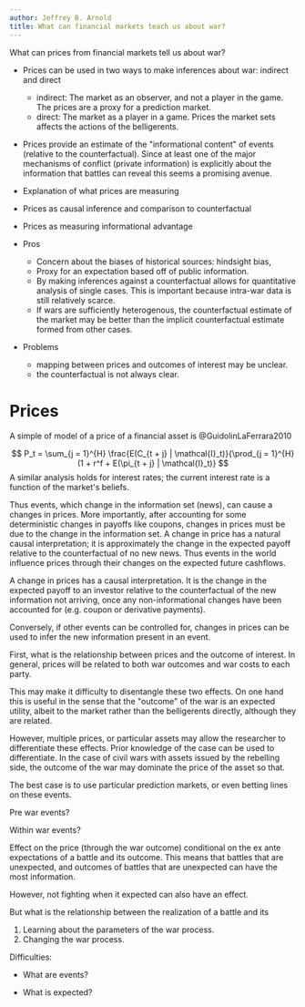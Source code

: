 ```yaml
---
author: Jeffrey B. Arnold
title: What can financial markets teach us about war?
---
```


What can prices from financial markets tell us about war?

- Prices can be used in two ways to make inferences about war: indirect and direct

    * indirect: The market as an observer, and not a player in the game.  The prices are a proxy for a prediction market.
    * direct: The market as a player in a game. Prices the market sets affects the actions of the belligerents.

- Prices provide an estimate of the "informational content" of events (relative to the counterfactual).
  Since at least one of the major mechanisms of conflict (private information) is explicitly about the information that battles can reveal this seems a promising avenue.
- Explanation of what prices are measuring
- Prices as causal inference and comparison to counterfactual
- Prices as measuring informational advantage
- Pros

    - Concern about the biases of historical sources: hindsight bias, 
	- Proxy for an expectation based off of public information.
    - By making inferences against a counterfactual allows for quantitative analysis of single cases. This is important because intra-war data is still relatively scarce.
    - If wars are sufficiently heterogenous, the counterfactual estimate of the market may be better than the implicit counterfactual estimate formed from other cases.
- Problems

    - mapping between prices and outcomes of interest may be unclear.
	- the counterfactual is not always clear.

# Prices

A simple of model of a price of a financial asset is @GuidolinLaFerrara2010

$$
P_t = \sum_{j = 1}^{H} \frac{E(C_{t + j} | \mathcal{I}_t)}{\prod_{j = 1}^{H} (1 + r^f + E(\pi_{t + j} | \mathcal{I}_t)}
$$
A similar analysis holds for interest rates; the current interest rate is a function of the market's beliefs.

Thus events, which change in the information set (news), can cause a changes in prices.
More importantly, after accounting for some deterministic changes in payoffs like coupons, changes in prices must be due to the change in the information set.
A change in price has a natural causal interpretation; it is approximately the change in the expected payoff relative to the counterfactual of no new news.
Thus events in the world influence prices through their changes on the expected future cashflows.

A change in prices has a causal interpretation.
It is the change in the expected payoff to an investor relative to the counterfactual of the new information not arriving, once any non-informational changes have been accounted for (e.g. coupon or derivative payments). 

Conversely, if other events can be controlled for, changes in prices can be used to infer the new information present in an event.

First, what is the relationship between prices and the outcome of interest.
In general, prices will be related to both war outcomes and war costs to each party.

This may make it difficulty to disentangle these two effects. 
On one hand this is useful in the sense that the "outcome" of the war is an expected utility, albeit to the market rather than the belligerents directly, although they are related.

However, multiple prices, or particular assets may allow the researcher to differentiate these effects.
Prior knowledge of the case can be used to differentiate. In the case of civil wars with assets issued by the rebelling side, the outcome of the war may dominate the price of the asset so that.

The best case is to use particular prediction markets, or even betting lines on these events.

Pre war events?

Within war events?

Effect on the price (through the war outcome) conditional on the ex ante expectations of a battle and its outcome.
This means that battles that are unexpected, and outcomes of battles that are unexpected can have the most information.

However, not fighting when it expected can also have an effect.

But what is the relationship between the realization of a battle and its

1. Learning about the parameters of the war process.
2. Changing the war process.


Difficulties:

- What are events? 


- What is expected?




